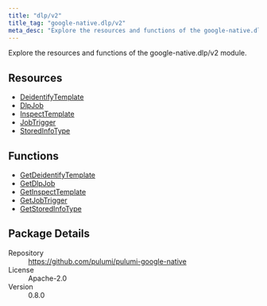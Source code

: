 ```yaml
---
title: "dlp/v2"
title_tag: "google-native.dlp/v2"
meta_desc: "Explore the resources and functions of the google-native.dlp/v2 module."
---
```


<!-- WARNING: this file was generated by Pulumi Docs Generator. -->
<!-- Do not edit by hand unless you're certain you know what you are doing! -->

Explore the resources and functions of the google-native.dlp/v2 module.

<h2 id="resources">Resources</h2>
<ul class="api">
    <li><a href="deidentifytemplate" title="DeidentifyTemplate"><span class="symbol resource"></span>DeidentifyTemplate</a></li>
    <li><a href="dlpjob" title="DlpJob"><span class="symbol resource"></span>DlpJob</a></li>
    <li><a href="inspecttemplate" title="InspectTemplate"><span class="symbol resource"></span>InspectTemplate</a></li>
    <li><a href="jobtrigger" title="JobTrigger"><span class="symbol resource"></span>JobTrigger</a></li>
    <li><a href="storedinfotype" title="StoredInfoType"><span class="symbol resource"></span>StoredInfoType</a></li>
</ul>

<h2 id="functions">Functions</h2>
<ul class="api">
    <li><a href="getdeidentifytemplate" title="GetDeidentifyTemplate"><span class="symbol function"></span>GetDeidentifyTemplate</a></li>
    <li><a href="getdlpjob" title="GetDlpJob"><span class="symbol function"></span>GetDlpJob</a></li>
    <li><a href="getinspecttemplate" title="GetInspectTemplate"><span class="symbol function"></span>GetInspectTemplate</a></li>
    <li><a href="getjobtrigger" title="GetJobTrigger"><span class="symbol function"></span>GetJobTrigger</a></li>
    <li><a href="getstoredinfotype" title="GetStoredInfoType"><span class="symbol function"></span>GetStoredInfoType</a></li>
</ul>

<h2 id="package-details">Package Details</h2>
<dl class="package-details">
	<dt>Repository</dt>
	<dd><a href="https://github.com/pulumi/pulumi-google-native">https://github.com/pulumi/pulumi-google-native</a></dd>
	<dt>License</dt>
	<dd>Apache-2.0</dd>
	<dt>Version</dt>
	<dd>0.8.0</dd>
</dl>

